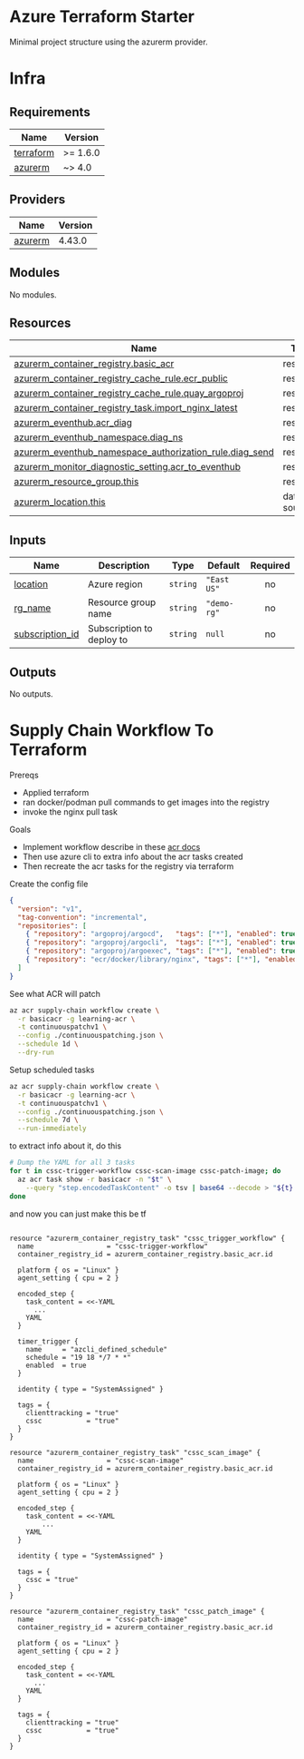 # Azure Terraform Starter

Minimal project structure using the azurerm provider.


# Infra

## Requirements

| Name | Version |
|------|---------|
| <a name="requirement_terraform"></a> [terraform](#requirement\_terraform) | >= 1.6.0 |
| <a name="requirement_azurerm"></a> [azurerm](#requirement\_azurerm) | ~> 4.0 |

## Providers

| Name | Version |
|------|---------|
| <a name="provider_azurerm"></a> [azurerm](#provider\_azurerm) | 4.43.0 |

## Modules

No modules.

## Resources

| Name | Type |
|------|------|
| [azurerm_container_registry.basic_acr](https://registry.terraform.io/providers/hashicorp/azurerm/latest/docs/resources/container_registry) | resource |
| [azurerm_container_registry_cache_rule.ecr_public](https://registry.terraform.io/providers/hashicorp/azurerm/latest/docs/resources/container_registry_cache_rule) | resource |
| [azurerm_container_registry_cache_rule.quay_argoproj](https://registry.terraform.io/providers/hashicorp/azurerm/latest/docs/resources/container_registry_cache_rule) | resource |
| [azurerm_container_registry_task.import_nginx_latest](https://registry.terraform.io/providers/hashicorp/azurerm/latest/docs/resources/container_registry_task) | resource |
| [azurerm_eventhub.acr_diag](https://registry.terraform.io/providers/hashicorp/azurerm/latest/docs/resources/eventhub) | resource |
| [azurerm_eventhub_namespace.diag_ns](https://registry.terraform.io/providers/hashicorp/azurerm/latest/docs/resources/eventhub_namespace) | resource |
| [azurerm_eventhub_namespace_authorization_rule.diag_send](https://registry.terraform.io/providers/hashicorp/azurerm/latest/docs/resources/eventhub_namespace_authorization_rule) | resource |
| [azurerm_monitor_diagnostic_setting.acr_to_eventhub](https://registry.terraform.io/providers/hashicorp/azurerm/latest/docs/resources/monitor_diagnostic_setting) | resource |
| [azurerm_resource_group.this](https://registry.terraform.io/providers/hashicorp/azurerm/latest/docs/resources/resource_group) | resource |
| [azurerm_location.this](https://registry.terraform.io/providers/hashicorp/azurerm/latest/docs/data-sources/location) | data source |

## Inputs

| Name | Description | Type | Default | Required |
|------|-------------|------|---------|:--------:|
| <a name="input_location"></a> [location](#input\_location) | Azure region | `string` | `"East US"` | no |
| <a name="input_rg_name"></a> [rg\_name](#input\_rg\_name) | Resource group name | `string` | `"demo-rg"` | no |
| <a name="input_subscription_id"></a> [subscription\_id](#input\_subscription\_id) | Subscription to deploy to | `string` | `null` | no |

## Outputs

No outputs.



# Supply Chain Workflow To Terraform

Prereqs

- Applied terraform
- ran docker/podman pull commands to get images into the registry
- invoke the nginx pull task

Goals

- Implement workflow describe in these [acr docs](https://learn.microsoft.com/en-us/azure/container-registry/how-to-continuous-patching)
- Then use azure cli to extra info about the acr tasks created
- Then recreate the acr tasks for the registry via terraform 



Create the config file 


```json
{
  "version": "v1",
  "tag-convention": "incremental",
  "repositories": [
    { "repository": "argoproj/argocd",   "tags": ["*"], "enabled": true },
    { "repository": "argoproj/argocli",  "tags": ["*"], "enabled": true },
    { "repository": "argoproj/argoexec", "tags": ["*"], "enabled": true },
    { "repository": "ecr/docker/library/nginx", "tags": ["*"], "enabled": true }
  ]
}
```


See what ACR will patch

```bash
az acr supply-chain workflow create \
  -r basicacr -g learning-acr \
  -t continuouspatchv1 \
  --config ./continuouspatching.json \
  --schedule 1d \
  --dry-run
```


Setup scheduled tasks

```bash
az acr supply-chain workflow create \
  -r basicacr -g learning-acr \
  -t continuouspatchv1 \
  --config ./continuouspatching.json \
  --schedule 7d \
  --run-immediately
```




to extract info about it, do this 

```bash
# Dump the YAML for all 3 tasks
for t in cssc-trigger-workflow cssc-scan-image cssc-patch-image; do
  az acr task show -r basicacr -n "$t" \
    --query "step.encodedTaskContent" -o tsv | base64 --decode > "${t}.yaml"
done

```


and now you can just make this be tf 


```hcl

resource "azurerm_container_registry_task" "cssc_trigger_workflow" {
  name                  = "cssc-trigger-workflow"
  container_registry_id = azurerm_container_registry.basic_acr.id

  platform { os = "Linux" }
  agent_setting { cpu = 2 }

  encoded_step {
    task_content = <<-YAML
      ...
    YAML
  }

  timer_trigger {
    name     = "azcli_defined_schedule"
    schedule = "19 18 */7 * *"
    enabled  = true
  }

  identity { type = "SystemAssigned" }

  tags = {
    clienttracking = "true"
    cssc           = "true"
  }
}

resource "azurerm_container_registry_task" "cssc_scan_image" {
  name                  = "cssc-scan-image"
  container_registry_id = azurerm_container_registry.basic_acr.id

  platform { os = "Linux" }
  agent_setting { cpu = 2 }

  encoded_step {
    task_content = <<-YAML
        ...
    YAML
  }

  identity { type = "SystemAssigned" }

  tags = {
    cssc = "true"
  }
}

resource "azurerm_container_registry_task" "cssc_patch_image" {
  name                  = "cssc-patch-image"
  container_registry_id = azurerm_container_registry.basic_acr.id

  platform { os = "Linux" }
  agent_setting { cpu = 2 }

  encoded_step {
    task_content = <<-YAML
      ...
    YAML
  }

  tags = {
    clienttracking = "true"
    cssc           = "true"
  }
}



```

